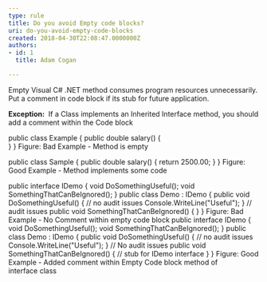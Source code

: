 ```yaml
---
type: rule
title: Do you avoid Empty code blocks?
uri: do-you-avoid-empty-code-blocks
created: 2018-04-30T22:08:47.0000000Z
authors:
- id: 1
  title: Adam Cogan

---
```


Empty Visual C# .NET method consumes program resources unnecessarily. Put a comment in code block if its stub for future application.

**Exception:**  If a Class implements an Inherited Interface method, you should add a comment within the Code block

 
public class Example
 {
 public double salary()
 {     
 }
 }
Figure: Bad Example - Method is empty

public class Sample
 {
 public double salary()
 {
 return 2500.00;
 }
 }
Figure: Good Example - Method implements some code

public interface IDemo
 {
 void DoSomethingUseful();
 void SomethingThatCanBeIgnored();
 }
public class Demo : IDemo
 {
 public void DoSomethingUseful()
 {
 // no audit issues
 Console.WriteLine("Useful");
 }
 // audit issues 
 public void SomethingThatCanBeIgnored()
 { 
 } 
 }
Figure: Bad Example - No Comment within empty code block
public interface IDemo
 {
 void DoSomethingUseful();
 void SomethingThatCanBeIgnored();
 }
public class Demo : IDemo
 {
 public void DoSomethingUseful()
 {
 // no audit issues
 Console.WriteLine("Useful");
 }
 // No audit issues 
 public void SomethingThatCanBeIgnored() 
 {
 // stub for IDemo interface
 } 
 }
Figure: Good Example - Added comment within Empty Code block method of interface class
